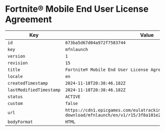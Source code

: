 # Fortnite® Mobile End User License Agreement

| Key | Value |
| --- | ----- |
| `id` | `673ba5d67d04a972f7583744` |
| `key` | `mfnlaunch` |
| `version` | `1` |
| `revision` | `15` |
| `title` | `Fortnite® Mobile End User License Agreement` |
| `locale` | `en` |
| `createdTimestamp` | `2024-11-18T20:38:46.182Z` |
| `lastModifiedTimestamp` | `2024-11-18T20:38:46.182Z` |
| `status` | `ACTIVE` |
| `custom` | `false` |
| `url` | `https://cdn1.epicgames.com/eulatracking-download/mfnlaunch/en/v1/r15/3f8a101e2e0f1ce86540f6c5a7187724.pdf` |
| `bodyFormat` | `HTML` |
